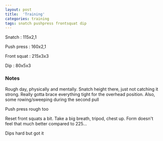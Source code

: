```yaml
---
layout: post
title:  'Training'
categories: training
tags: snatch pushpress frontsquat dip
---
```


Snatch :   115x2,1

Push press  : 160x2,1

Front squat   :   215x3x3

Dip      :   80x5x3

### Notes

Rough day, physically and mentally. Snatch height there, just not catching it strong. Really gotta brace everything tight for the overhead position. Also, some rowing/sweeping during the second pull

Push press rough too

Reset front squats a bit. Take a big breath, tripod, chest up. Form doesn't feel that much better compared to 225...

Dips hard but got it

